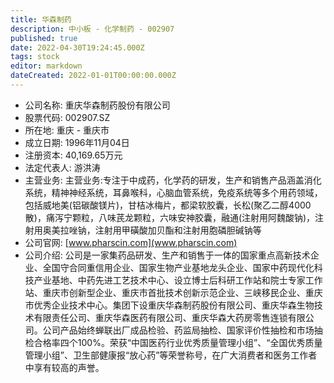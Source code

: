 ```yaml
---
title: 华森制药
description: 中小板 - 化学制药 - 002907
published: true
date: 2022-04-30T19:24:45.000Z
tags: stock
editor: markdown
dateCreated: 2022-01-01T00:00:00.000Z
---
```


- 公司名称: 重庆华森制药股份有限公司
- 股票代码: 002907.SZ
- 所在地: 重庆 - 重庆市
- 成立日期: 1996年11月04日
- 注册资本: 40,169.65万元
- 法定代表人: 游洪涛
- 主营业务: 主营业务:专注于中成药，化学药的研发，生产和销售产品涵盖消化系统，精神神经系统，耳鼻喉科，心脑血管系统，免疫系统等多个用药领域，包括威地美(铝碳酸镁片)，甘桔冰梅片，都梁软胶囊，长松(聚乙二醇4000散)，痛泻宁颗粒，八味芪龙颗粒，六味安神胶囊，融通(注射用阿魏酸钠)，注射用奥美拉唑钠，注射用甲磺酸加贝酯和注射用胞磷胆碱钠等
- 公司官网: [www.pharscin.com](www.pharscin.com)
- 公司介绍: 公司是一家集药品研发、生产和销售于一体的国家重点高新技术企业、全国守合同重信用企业、国家生物产业基地龙头企业、国家中药现代化科技产业基地、中药先进工艺技术中心、设立博士后科研工作站和院士专家工作站、重庆市创新型企业、重庆市首批技术创新示范企业、三峡移民企业、重庆市优秀企业技术中心。集团下设重庆华森制药股份有限公司、重庆华森生物技术有限责任公司、重庆华森医药有限公司、重庆华森大药房零售连锁有限公司。公司产品始终蝉联出厂成品检验、药监局抽检、国家评价性抽检和市场抽检合格率四个100%。荣获“中国医药行业优秀质量管理小组”、“全国优秀质量管理小组”、卫生部健康报“放心药”等荣誉称号，在广大消费者和医务工作者中享有较高的声誉。


